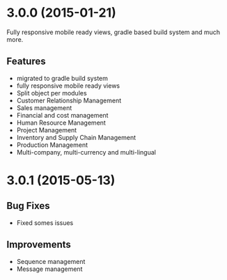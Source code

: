 # 3.0.0 (2015-01-21)

Fully responsive mobile ready views, gradle based build system and much more.

## Features

- migrated to gradle build system
- fully responsive mobile ready views
- Split object per modules
- Customer Relationship Management
- Sales management
- Financial and cost management
- Human Resource Management
- Project Management
- Inventory and Supply Chain Management
- Production Management
- Multi-company, multi-currency and multi-lingual

# 3.0.1 (2015-05-13)
## Bug Fixes
- Fixed somes issues

## Improvements
- Sequence management
- Message management


